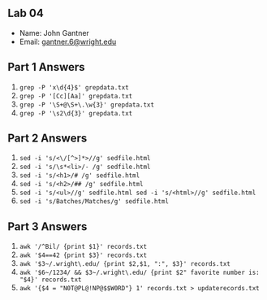 ## Lab 04

- Name: John Gantner
- Email: gantner.6@wright.edu

## Part 1 Answers

1. `grep -P 'x\d{4}$' grepdata.txt`
2. `grep -P '[Cc][Aa]' grepdata.txt`
3. `grep -P '\S+@\S+\.\w{3}' grepdata.txt`
4. `grep -P '\s2\d{3}' grepdata.txt`

## Part 2 Answers

1. `sed -i 's/<\/[^>]*>//g' sedfile.html`
2. `sed -i 's/\s*<li>/- /g' sedfile.html`
3. `sed -i 's/<h1>/# /g' sedfile.html`
4. `sed -i 's/<h2>/## /g' sedfile.html`
5. `sed -i 's/<ul>//g' sedfile.html sed -i 's/<html>//g' sedfile.html`
6. `sed -i 's/Batches/Matches/g' sedfile.html`

## Part 3 Answers

1. `awk '/^Bil/ {print $1}' records.txt`
2. `awk '$4==42 {print $3}' records.txt`
3. `awk '$3~/.wright\.edu/ {print $2,$1, ":", $3}' records.txt`
4. `awk '$6~/1234/ && $3~/.wright\.edu/ {print $2" favorite number is: "$4}' records.txt`
5. `awk '{$4 = "N0T@PL@!NP@$$W0RD"} 1' records.txt > updaterecords.txt`

